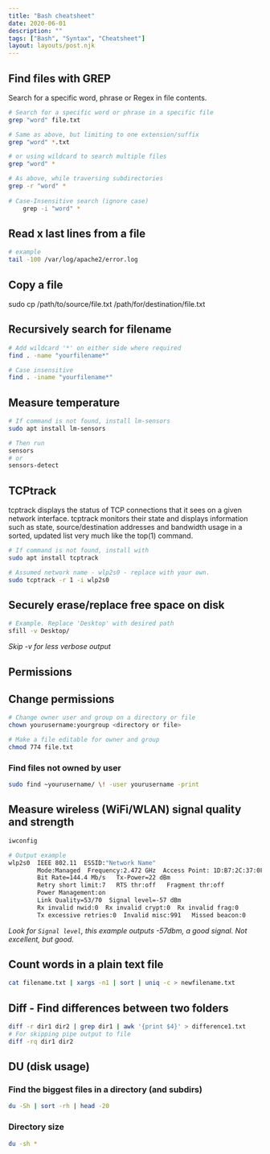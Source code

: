 ```yaml
---
title: "Bash cheatsheet"
date: 2020-06-01
description: ""
tags: ["Bash", "Syntax", "Cheatsheet"]
layout: layouts/post.njk
---
```


## Find files with GREP
Search for a specific word, phrase or Regex in file contents.
```bash
# Search for a specific word or phrase in a specific file
grep "word" file.txt

# Same as above, but limiting to one extension/suffix
grep "word" *.txt

# or using wildcard to search multiple files
grep "word" *

# As above, while traversing subdirectories
grep -r "word" *
​
# Case-Insensitive search (ignore case)
​    grep -i "word" *
```

## Read x last lines from a file
```bash
# example
tail -100 /var/log/apache2/error.log
```

## Copy a file
sudo cp /path/to/source/file.txt /path/for/destination/file.txt

## Recursively search for filename
```bash
# Add wildcard '*' on either side where required
find . -name "yourfilename*"

# Case insensitive
find . -iname "yourfilename*"
```

## Measure temperature
```bash
# If command is not found, install lm-sensors
sudo apt install lm-sensors

# Then run
sensors
# or
sensors-detect
```

## TCPtrack
tcptrack displays the status of TCP connections that it sees on a given network interface. tcptrack monitors their state and displays information such as state, source/destination addresses and bandwidth usage in a sorted, updated list very much like the top(1) command. 

```bash
# If command is not found, install with
sudo apt install tcptrack

# Assumed network name - wlp2s0 - replace with your own.
sudo tcptrack -r 1 -i wlp2s0
```

## Securely erase/replace free space on disk
```bash
# Example. Replace 'Desktop' with desired path
sfill -v Desktop/
```
*Skip -v for less verbose output*

## Permissions

## Change permissions
```bash
# Change owner user and group on a directory or file
chown yourusername:yourgroup <directory or file>

# Make a file editable for owner and group
chmod 774 file.txt
```

### Find files not owned by user
```bash
sudo find ~yourusername/ \! -user yourusername -print
```

## Measure wireless (WiFi/WLAN) signal quality and strength
```bash
iwconfig

# Output example
wlp2s0  IEEE 802.11  ESSID:"Network Name"
        Mode:Managed  Frequency:2.472 GHz  Access Point: 1D:B7:2C:37:0F:D0
        Bit Rate=144.4 Mb/s   Tx-Power=22 dBm
        Retry short limit:7   RTS thr:off   Fragment thr:off
        Power Management:on
        Link Quality=53/70  Signal level=-57 dBm
        Rx invalid nwid:0  Rx invalid crypt:0  Rx invalid frag:0
        Tx excessive retries:0  Invalid misc:991   Missed beacon:0
```
*Look for `Signal level`, this example outputs -57dbm, a good signal. Not excellent, but good.*

## Count words in a plain text file
```bash
cat filename.txt | xargs -n1 | sort | uniq -c > newfilename.txt
```

## Diff - Find differences between two folders
```bash
diff -r dir1 dir2 | grep dir1 | awk '{print $4}' > difference1.txt
# For skipping pipe output to file
diff -rq dir1 dir2
```

## DU (disk usage)

### Find the biggest files in a directory (and subdirs)
```bash
du -Sh | sort -rh | head -20
```

### Directory size
```bash
du -sh *
```
